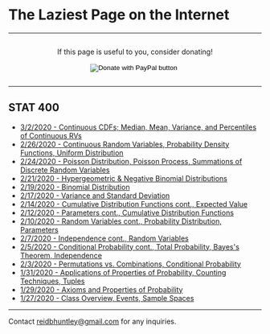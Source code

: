 # The Laziest Page on the Internet
---
<div style="display: flex; flex-direction: column; align-items: center;">
<p>
If this page is useful to you, consider donating!
</p>
<form action="https://www.paypal.com/cgi-bin/webscr" method="post" target="_top">
<input type="hidden" name="cmd" value="_donations" />
<input type="hidden" name="business" value="DA5JCQGTP7GD2" />
<input type="hidden" name="currency_code" value="USD" />
<input type="image" src="https://www.paypalobjects.com/en_US/i/btn/btn_donate_LG.gif" name="submit" title="PayPal - The safer, easier way to pay online!" alt="Donate with PayPal button" />
<img alt="" src="https://www.paypal.com/en_US/i/scr/pixel.gif" width="1" height="1" />
</form>
</div>

---

## STAT 400
* [3/2/2020 - Continuous CDFs; Median, Mean, Variance, and Percentiles of Continuous RVs](/STAT400/March2)
* [2/26/2020 - Continuous Random Variables, Probability Density Functions, Uniform Distribution](/STAT400/February26)
* [2/24/2020 - Poisson Distribution, Poisson Process, Summations of Discrete Random Variables](/STAT400/February24)
* [2/21/2020 - Hypergeometric & Negative Binomial Distributions](/STAT400/February21)
* [2/19/2020 - Binomial Distribution](/STAT400/February19)
* [2/17/2020 - Variance and Standard Deviation](/STAT400/February17)
* [2/14/2020 - Cumulative Distribution Functions cont., Expected Value](/STAT400/February14)
* [2/12/2020 - Parameters cont., Cumulative Distribution Functions](/STAT400/February12)
* [2/10/2020 - Random Variables cont., Probability Distribution, Parameters](/STAT400/February10)
* [2/7/2020 - Independence cont., Random Variables](/STAT400/February7)
* [2/5/2020 - Conditional Probability cont., Total Probability, Bayes's Theorem, Independence](/STAT400/February5)
* [2/3/2020 - Permutations vs. Combinations, Conditional Probability](/STAT400/February3)
* [1/31/2020 - Applications of Properties of Probability, Counting Techniques, Tuples](/STAT400/January31)
* [1/29/2020 - Axioms and Properties of Probability](/STAT400/January29)
* [1/27/2020 - Class Overview, Events, Sample Spaces](/STAT400/January27)

---
Contact reidbhuntley@gmail.com for any inquiries.